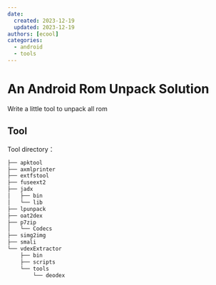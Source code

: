 ```yaml
---
date: 
  created: 2023-12-19 
  updated: 2023-12-19
authors: [ecool]
categories:
  - android
  - tools
---
```


# An Android Rom Unpack Solution 

Write a little tool to unpack all rom

<!-- more -->

## Tool

Tool directory：

```txt
├── apktool
├── axmlprinter
├── extfstool
├── fuseext2
├── jadx
│   ├── bin
│   └── lib
├── lpunpack
├── oat2dex
├── p7zip
│   └── Codecs
├── simg2img
├── smali
└── vdexExtractor
    ├── bin
    ├── scripts
    └── tools
        └── deodex
```  